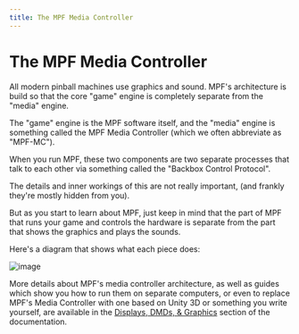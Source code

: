 ```yaml
---
title: The MPF Media Controller
---
```


# The MPF Media Controller


All modern pinball machines use graphics and sound. MPF's architecture
is build so that the core "game" engine is completely separate from
the "media" engine.

The "game" engine is the MPF software itself, and the "media" engine
is something called the MPF Media Controller (which we often abbreviate
as "MPF-MC").

When you run MPF, these two components are two separate processes that
talk to each other via something called the "Backbox Control
Protocol".

The details and inner workings of this are not really important, (and
frankly they're mostly hidden from you).

But as you start to learn about MPF, just keep in mind that the part of
MPF that runs your game and controls the hardware is separate from the
part that shows the graphics and plays the sounds.

Here's a diagram that shows what each piece does:

![image](/mc/displays/images/mpf_game_engine_mc.png)

More details about MPF's media controller architecture, as well as
guides which show you how to run them on separate computers, or even to
replace MPF's Media Controller with one based on Unity 3D or something
you write yourself, are available in the
[Displays, DMDs, & Graphics](../mc/index.md) section of the
documentation.
